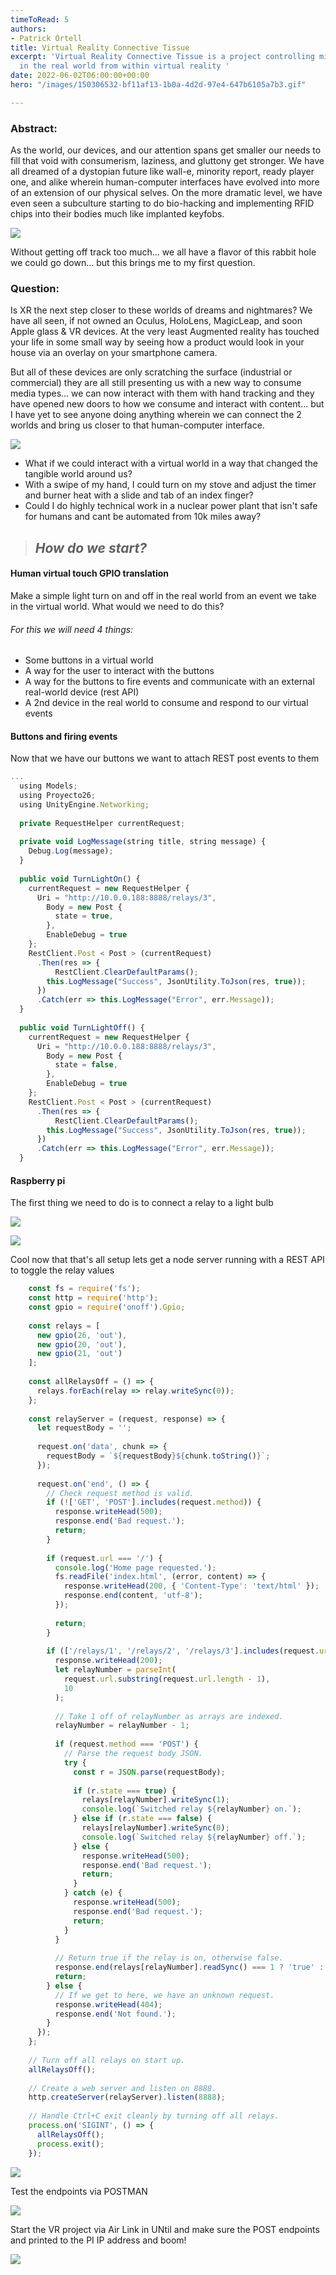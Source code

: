 ```yaml
---
timeToRead: 5
authors:
- Patrick Ortell
title: Virtual Reality Connective Tissue
excerpt: 'Virtual Reality Connective Tissue is a project controlling micro controllers
  in the real world from within virtual reality '
date: 2022-06-02T06:00:00+00:00
hero: "/images/150306532-bf11af13-1b0a-4d2d-97e4-647b6105a7b3.gif"

---
```

### Abstract:

As the world, our devices, and our attention spans get smaller our needs to fill that void with consumerism, laziness, and gluttony get stronger. We have all dreamed of a dystopian future like wall-e, minority report, ready player one, and alike wherein human-computer interfaces have evolved into more of an extension of our physical selves. On the more dramatic level, we have even seen a subculture starting to do bio-hacking and implementing RFID chips into their bodies much like implanted keyfobs. 

![](/images/yoal-desurmont-nschnjdtose-unsplash.jpg)

Without getting off track too much... we all have a flavor of this rabbit hole we could go down... but this brings me to my first question.

### Question:

Is XR the next step closer to these worlds of dreams and nightmares? We have all seen, if not owned an Oculus, HoloLens, MagicLeap, and soon Apple glass & VR devices. At the very least Augmented reality has touched your life in some small way by seeing how a product would look in your house via an overlay on your smartphone camera.

But all of these devices are only scratching the surface (industrial or commercial) they are all still presenting us with a new way to consume media types... we can now interact with them with hand tracking and they have opened new doors to how we consume and interact with content... but I have yet to see anyone doing anything wherein we can connect the 2 worlds and bring us closer to that human-computer interface.

![](/images/possessed-photography-ykw0jjp7rlu-unsplash.jpg)

* What if we could interact with a virtual world in a way that changed the tangible world around us? 
* With a swipe of my hand, I could turn on my stove and adjust the timer and burner heat with a slide and tab of an index finger? 
* Could I do highly technical work in a nuclear power plant that isn't safe for humans and cant be automated from 10k miles away?

> ## _How do we start?_ 

#### Human virtual touch GPIO translation

Make a simple light turn on and off in the real world from an event we take in the virtual world. What would we need to do this?

###### For this we will need 4 things:

* Some buttons in a virtual world
* A way for the user to interact with the buttons
* A way for the buttons to fire events and communicate with an external real-world device (rest API)
* A 2nd device in the real world to consume and respond to our virtual events

#### Buttons and firing events

Now that we have our buttons we want to attach REST post events to them

```js  
...
  using Models;
  using Proyecto26;
  using UnityEngine.Networking;
  
  private RequestHelper currentRequest;
  
  private void LogMessage(string title, string message) {
    Debug.Log(message);
  }
  
  public void TurnLightOn() {
    currentRequest = new RequestHelper {
      Uri = "http://10.0.0.188:8888/relays/3",
        Body = new Post {
          state = true,
        },
        EnableDebug = true
    };
    RestClient.Post < Post > (currentRequest)
      .Then(res => {
          RestClient.ClearDefaultParams();
        this.LogMessage("Success", JsonUtility.ToJson(res, true));
      })
      .Catch(err => this.LogMessage("Error", err.Message));
  }
  
  public void TurnLightOff() {
    currentRequest = new RequestHelper {
      Uri = "http://10.0.0.188:8888/relays/3",
        Body = new Post {
          state = false,
        },
        EnableDebug = true
    };
    RestClient.Post < Post > (currentRequest)
      .Then(res => {
          RestClient.ClearDefaultParams();
        this.LogMessage("Success", JsonUtility.ToJson(res, true));
      })
      .Catch(err => this.LogMessage("Error", err.Message));
  }
```

#### Raspberry pi

The first thing we need to do is to connect a relay to a light bulb

![](https://user-images.githubusercontent.com/444888/150848618-47cad787-bd35-4fe3-ac95-0a8eead031db.jpeg)

![](https://user-images.githubusercontent.com/444888/150307233-bdf7d046-8547-4195-9ed6-73dbd185a517.jpg)

Cool now that that's all setup lets get a node server running with a REST API to toggle the relay values

```js
    const fs = require('fs');
    const http = require('http');
    const gpio = require('onoff').Gpio;
    
    const relays = [
      new gpio(26, 'out'),
      new gpio(20, 'out'),
      new gpio(21, 'out')
    ];
    
    const allRelaysOff = () => {
      relays.forEach(relay => relay.writeSync(0));
    };
    
    const relayServer = (request, response) => {
      let requestBody = '';
    
      request.on('data', chunk => {
        requestBody = `${requestBody}${chunk.toString()}`;
      });
    
      request.on('end', () => {
        // Check request method is valid.
        if (!['GET', 'POST'].includes(request.method)) {
          response.writeHead(500);
          response.end('Bad request.');
          return;
        }
    
        if (request.url === '/') {
          console.log('Home page requested.');
          fs.readFile('index.html', (error, content) => {
            response.writeHead(200, { 'Content-Type': 'text/html' });
            response.end(content, 'utf-8');
          });
    
          return;
        }
    
        if (['/relays/1', '/relays/2', '/relays/3'].includes(request.url)) {
          response.writeHead(200);
          let relayNumber = parseInt(
            request.url.substring(request.url.length - 1),
            10
          );
    
          // Take 1 off of relayNumber as arrays are indexed.
          relayNumber = relayNumber - 1;
    
          if (request.method === 'POST') {
            // Parse the request body JSON.
            try {
              const r = JSON.parse(requestBody);
    
              if (r.state === true) {
                relays[relayNumber].writeSync(1);
                console.log(`Switched relay ${relayNumber} on.`);
              } else if (r.state === false) {
                relays[relayNumber].writeSync(0);
                console.log(`Switched relay ${relayNumber} off.`);
              } else {
                response.writeHead(500);
                response.end('Bad request.');
                return;
              }
            } catch (e) {
              response.writeHead(500);
              response.end('Bad request.');
              return;
            }
          }
    
          // Return true if the relay is on, otherwise false.
          response.end(relays[relayNumber].readSync() === 1 ? 'true' : 'false');
          return;
        } else {
          // If we get to here, we have an unknown request.
          response.writeHead(404);
          response.end('Not found.');
        }
      });
    };
    
    // Turn off all relays on start up.
    allRelaysOff();
    
    // Create a web server and listen on 8888.
    http.createServer(relayServer).listen(8888);
    
    // Handle Ctrl+C exit cleanly by turning off all relays.
    process.on('SIGINT', () => {
      allRelaysOff();
      process.exit();
    });
```

![](https://user-images.githubusercontent.com/444888/150306562-a3c2f98e-9790-49e3-8add-ea4a5c51793b.png)

Test the endpoints via POSTMAN

![](https://user-images.githubusercontent.com/444888/150306592-528281ac-6e14-4c7f-867c-88d9ba7be310.png)

Start the VR project via Air Link in UNtil and make sure the POST endpoints and printed to the PI IP address and boom!

![](/images/150306532-bf11af13-1b0a-4d2d-97e4-647b6105a7b3.gif)